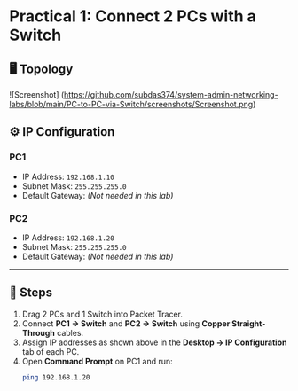 # Practical 1: Connect 2 PCs with a Switch

## 🖥️ Topology
![Screenshot]
(https://github.com/subdas374/system-admin-networking-labs/blob/main/PC-to-PC-via-Switch/screenshots/Screenshot.png)


## ⚙️ IP Configuration
### PC1
- IP Address: `192.168.1.10`
- Subnet Mask: `255.255.255.0`
- Default Gateway: *(Not needed in this lab)*

### PC2
- IP Address: `192.168.1.20`
- Subnet Mask: `255.255.255.0`
- Default Gateway: *(Not needed in this lab)*

---

## 🔧 Steps
1. Drag 2 PCs and 1 Switch into Packet Tracer.  
2. Connect **PC1 → Switch** and **PC2 → Switch** using **Copper Straight-Through** cables.  
3. Assign IP addresses as shown above in the **Desktop → IP Configuration** tab of each PC.  
4. Open **Command Prompt** on PC1 and run:
   ```bash
   ping 192.168.1.20
